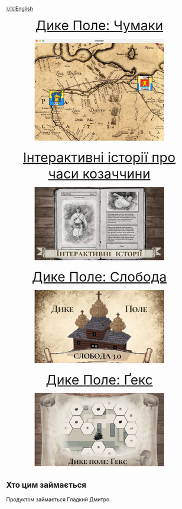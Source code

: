 [🇺🇸English](index_en.md)

<p align="center">
<a style="font-size: 36px" href="locadesertachumaki">Дике Поле: Чумаки
  <p align="center">
 <img src="locadesertachumaki/images/thumbnail.png" width="350">
  </p>
</a>
</p>

<p align="center">
<a style="font-size: 36px" href="interactive">Інтерактивні історії про часи козаччини
  <p align="center">
    <img src="interactive/images/thumbnail.jpg" width="350">
  </p>
</a>
</p>


<p align="center">
<a style="font-size: 36px" href="citybuilding">Дике Поле: Слобода
  <p align="center">
    <img src="citybuilding/images/sloboda_thumbnail.jpg" width="350">
  </p>
</a>
</p>


<p align="center">
<a style="font-size: 36px" href="locadesertahex">Дике Поле: Ґекс
  <p align="center">
 <img src="locadesertahex\images\hex_thumbnail.jpg" width="350">
  </p>
</a>
</p>

## Хто цим займається

Продуктом займається Гладкий Дмитро


